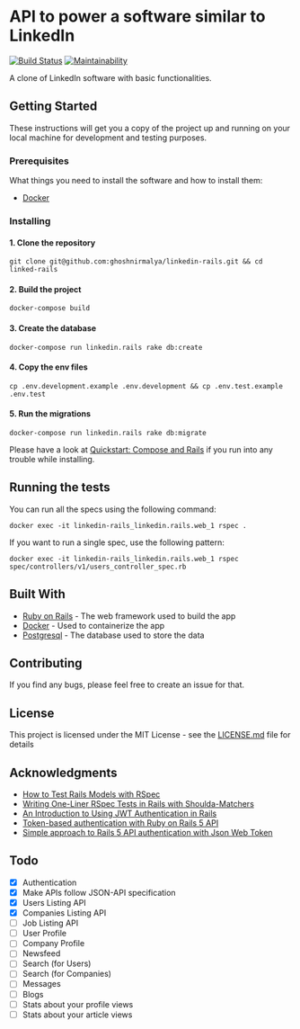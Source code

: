 # API to power a software similar to LinkedIn

[![Build Status](https://travis-ci.org/ghoshnirmalya/linkedin-rails.svg?branch=master)](https://travis-ci.org/ghoshnirmalya/linkedin-rails)
[![Maintainability](https://api.codeclimate.com/v1/badges/44ac5eaed20a31c9b97c/maintainability)](https://codeclimate.com/github/ghoshnirmalya/linkedin-rails/maintainability)

A clone of LinkedIn software with basic functionalities.

## Getting Started

These instructions will get you a copy of the project up and running on your local machine for development and testing purposes.

### Prerequisites

What things you need to install the software and how to install them:

- [Docker](https://docs.docker.com/)

### Installing

#### 1. Clone the repository

```
git clone git@github.com:ghoshnirmalya/linkedin-rails.git && cd linked-rails
```

#### 2. Build the project

```
docker-compose build
```

#### 3. Create the database

```
docker-compose run linkedin.rails rake db:create
```

#### 4. Copy the env files

```
cp .env.development.example .env.development && cp .env.test.example .env.test
```

#### 5. Run the migrations

```
docker-compose run linkedin.rails rake db:migrate
```

Please have a look at [Quickstart: Compose and Rails](https://docs.docker.com/compose/rails/) if you run into any trouble while installing.

## Running the tests

You can run all the specs using the following command:

```
docker exec -it linkedin-rails_linkedin.rails.web_1 rspec .
```

If you want to run a single spec, use the following pattern:

```
docker exec -it linkedin-rails_linkedin.rails.web_1 rspec spec/controllers/v1/users_controller_spec.rb
```

## Built With

- [Ruby on Rails](https://rubyonrails.org/) - The web framework used to build the app
- [Docker](https://www.docker.com/) - Used to containerize the app
- [Postgresql](https://www.postgresql.org/) - The database used to store the data

## Contributing

If you find any bugs, please feel free to create an issue for that.

## License

This project is licensed under the MIT License - see the [LICENSE.md](LICENSE.md) file for details

## Acknowledgments

- [How to Test Rails Models with RSpec](https://semaphoreci.com/community/tutorials/how-to-test-rails-models-with-rspec)
- [Writing One-Liner RSpec Tests in Rails with Shoulda-Matchers](https://semaphoreci.com/community/tutorials/writing-one-liner-rspec-tests-in-rails-with-shoulda-matchers)
- [An Introduction to Using JWT Authentication in Rails](https://www.sitepoint.com/introduction-to-using-jwt-in-rails/)
- [Token-based authentication with Ruby on Rails 5 API](https://www.pluralsight.com/guides/token-based-authentication-with-ruby-on-rails-5-api)
- [Simple approach to Rails 5 API authentication with Json Web Token](https://www.codementor.io/omedale/simple-approach-to-rails-5-api-authentication-with-json-web-token-cpqbgrdo6)

## Todo

- [x] Authentication
- [x] Make APIs follow JSON-API specification
- [x] Users Listing API
- [x] Companies Listing API
- [ ] Job Listing API
- [ ] User Profile
- [ ] Company Profile
- [ ] Newsfeed
- [ ] Search (for Users)
- [ ] Search (for Companies)
- [ ] Messages
- [ ] Blogs
- [ ] Stats about your profile views
- [ ] Stats about your article views
